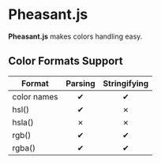 # Pheasant.js

**Pheasant.js** makes colors handling easy.

## Color Formats Support

| Format      | Parsing | Stringifying |
|-------------|:-------:|:------------:|
| color names | ✔       | ✔            |
| hsl()       | ✔       | ✗            |
| hsla()      | ✗       | ✗            |
| rgb()       | ✔       | ✔            |
| rgba()      | ✔       | ✔            |
